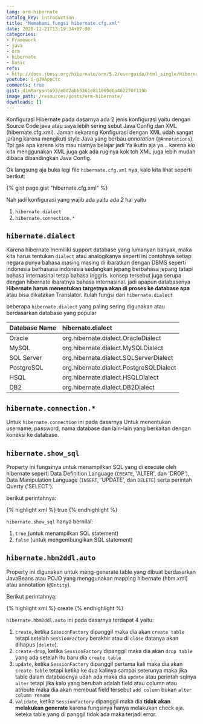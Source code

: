 ```yaml
---
lang: orm-hibernate
catalog_key: introduction
title: "Memahami fungsi hibernate.cfg.xml"
date: 2020-11-21T13:19:34+07:00
categories:
- Framework
- java
- orm
- hibernate
- basic
refs: 
- http://docs.jboss.org/hibernate/orm/5.2/userguide/html_single/Hibernate_User_Guide.html
youtube: i-gJWAppCtc
comments: true
gist: dimMaryanto93/e8d2abb5361e811860d6a462270f119b
image_path: /resources/posts/orm-hibernate/
downloads: []
---
```


Konfigurasi Hibernate pada dasarnya ada 2 jenis konfigurasi yaitu dengan Source Code java atau saya lebih sering sebut Java Config dan XML (hibernate.cfg.xml). Jaman sekarang Konfigurasi dengan XML udah sangat jarang karena mengikuti style Java yang berbau _annotation_ (`@Annotations`). Tpi gak apa karena kita mau niatnya belajar jadi Ya ikutin aja ya... karena klo kita menggunakan XML juga gak ada ruginya kok toh XML juga lebih mudah dibaca dibandingkan Java Config.

<!--more-->

Ok langsung aja buka lagi file `hibernate.cfg.xml` nya, kalo kita lihat seperti berikut:

{% gist page.gist "hibernate.cfg.xml" %}

Nah jadi konfigurasi yang wajib ada yaitu ada 2 hal yaitu

1. `hibernate.dialect`
2. `hibernate.connection.*`

## `hibernate.dialect`

Karena hibernate memiliki support database yang lumanyan banyak, maka kita harus tentukan `dialect` atau analogikanya seperti ini contohnya setiap negara punya bahasa masing masing di ibaratkan dengan DBMS seperti indonesia berhasasa indonesia sedangkan jepang berbahasa jepang tatapi bahasa internasinal tetap bahasa inggris. konsep tersebut juga serupa dengan hibernate ibaratnya bahasa internasinal. jadi apapun databasenya **Hibernate harus menentukan targetnya akan di proses ke database apa** atau bisa dikatakan Translator. itulah fungsi dari `hibernate.dialect`

beberapa `hibernate.dialect` yang paling sering digunakan atau berdasarkan database yang popular

| Database Name     | hibernate.dialect |
| :-------------    | :------------- |
| Oracle            |  	org.hibernate.dialect.OracleDialect |
| MySQL             | org.hibernate.dialect.MySQLDialect |
| SQL Server        | org.hibernate.dialect.SQLServerDialect |
| PostgreSQL        | org.hibernate.dialect.PostgreSQLDialect |
| HSQL              | org.hibernate.dialect.HSQLDialect |
| DB2               | org.hibernate.dialect.DB2Dialect |

## `hibernate.connection.*`

Untuk `hibernate.connection` ini pada dasarnya Untuk menentukan username, password, nama database dan lain-lain yang berkaitan dengan koneksi ke database.

## `hibernate.show_sql`

Property ini fungsinya untuk menampilkan SQL yang di execute oleh hibernate seperti Data Definition Language (`CREATE`, 'ALTER', dan 'DROP'), Data Manipulation Language (`INSERT`, 'UPDATE', dan `DELETE`) serta perintah Querty ('SELECT').

berikut perintahnya:

{% highlight xml %}
<property name="hibernate.show_sql">true</property>
{% endhighlight %}

`hibernate.show_sql` hanya bernilai:

1. `true` (untuk menampilkan SQL statement)
2. `false` (untuk mengembungikan SQL statement)

## `hibernate.hbm2ddl.auto`

Property ini digunakan untuk meng-generate table yang dibuat berdasarkan JavaBeans atau POJO yang menggunakan mapping hibernate (hbm.xml) atau annotation (`@Entity`).

Berikut perintahnya:

{% highlight xml %}
<property name="hibernate.hbm2ddl.auto">create</property>
{% endhighlight %}

`hibernate.hbm2ddl.auto` ini pada dasarnya terdapat 4 yaitu:

1. `create`, ketika `SessionFactory` dipanggil maka dia akan `create table` tetapi setelah `SessionFactory` berakhir atau di `close` datanya akan dihapus (`delete`).
2. `create-drop`, ketika `SessionFactory` dipanggil maka dia akan `drop table` yang ada setelah itu baru dia `create table`
3. `update`, ketika `SessionFactory` dipanggil pertama kali maka dia akan `create table` tetapi ketika ke dua kalinya sampai seterunya maka jika table dalam databasenya udah ada maka dia `update` atau perintah sqlnya `alter` tetapi jika kalo yang berubah adalah field atau column atau atribute maka dia akan membuat field tersebut `add column` bukan `alter column rename`
4. `validate`, ketika `SessionFactory` dipanggil maka dia **tidak akan melakukan generate** karena fungsinya hanya melakukan check aja. keteka table yang di panggil tidak ada maka terjadi error.